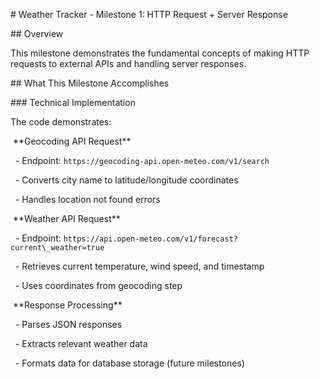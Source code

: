 \# Weather Tracker - Milestone 1: HTTP Request + Server Response



\## Overview

This milestone demonstrates the fundamental concepts of making HTTP requests to external APIs and handling server responses.

\## What This Milestone Accomplishes



\### Technical Implementation

The code demonstrates:



&nbsp;\*\*Geocoding API Request\*\*

&nbsp;  - Endpoint: `https://geocoding-api.open-meteo.com/v1/search`

&nbsp;  - Converts city name to latitude/longitude coordinates

&nbsp;  - Handles location not found errors



&nbsp;\*\*Weather API Request\*\*  

&nbsp;  - Endpoint: `https://api.open-meteo.com/v1/forecast?current\_weather=true`

&nbsp;  - Retrieves current temperature, wind speed, and timestamp

&nbsp;  - Uses coordinates from geocoding step



&nbsp;\*\*Response Processing\*\*

&nbsp;  - Parses JSON responses

&nbsp;  - Extracts relevant weather data

&nbsp;  - Formats data for database storage (future milestones)





